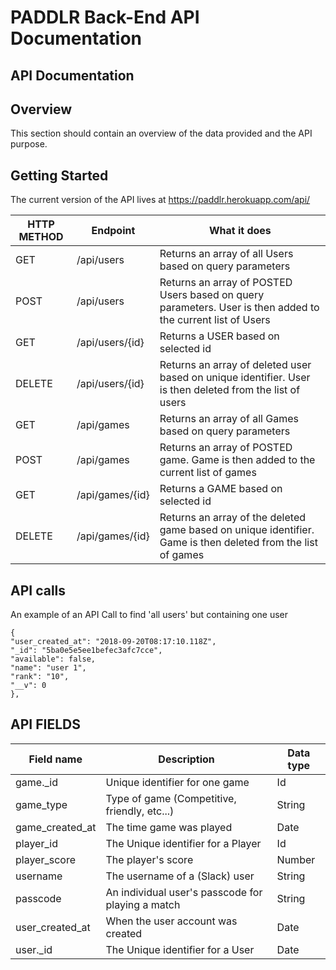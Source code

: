 PADDLR Back-End API Documentation
======

## API Documentation

## Overview

This section should contain an overview of the data provided and the API purpose.

## Getting Started

The current version of the API lives at https://paddlr.herokuapp.com/api/

| HTTP METHOD | Endpoint | What it does |
|-------------|----------|--------------|
| GET | /api/users | Returns an array of all Users based on query parameters |
| POST | /api/users | Returns an array of POSTED Users based on query parameters. User is then added to the current list of Users |
| GET | /api/users/{id}| Returns a USER based on selected id |
| DELETE | /api/users/{id} | Returns an array of deleted user based on unique identifier. User is then deleted from the list of users |
| GET | /api/games | Returns an array of all Games based on query parameters |
| POST | /api/games | Returns an array of POSTED game. Game is then added to the current list of games|
| GET | /api/games/{id}| Returns a GAME based on selected id |
| DELETE | /api/games/{id} | Returns an array of the deleted game based on unique identifier. Game is then deleted from the list of games |

## API calls

An example of an API Call to find 'all users' but containing one user
```
{
"user_created_at": "2018-09-20T08:17:10.118Z",
"_id": "5ba0e5e5ee1befec3afc7cce",
"available": false,
"name": "user 1",
"rank": "10",
"__v": 0
},

```
## API FIELDS

| Field name | Description | Data type |
|------------|-------------|-----------|
| game._id | Unique identifier for one game | Id |
| game_type | Type of game (Competitive, friendly, etc...) | String |
|  game_created_at | The time game was played  | Date  |
|  player_id | The Unique identifier for a Player| Id  |
|  player_score | The player's score | Number |
|  username | The username of a (Slack) user  | String |
| passcode | An individual user's passcode for playing a match| String |
|  user_created_at | When the user account was created | Date |
|  user._id | The Unique identifier for a User | Date |
